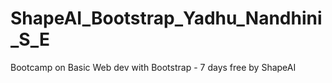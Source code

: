 # ShapeAI_Bootstrap_Yadhu_Nandhini_S_E
Bootcamp on Basic Web dev with Bootstrap - 7 days free by ShapeAI
